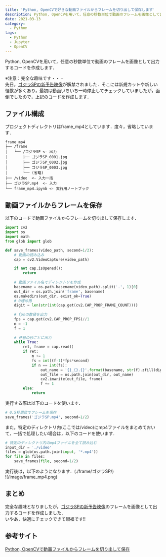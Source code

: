```yaml
---
title: 'Python, OpenCVで好きな動画ファイルからフレームを切り出して保存します'
description: Python, OpenCVを用いて，任意の秒数単位で動画のフレームを画像として出力するコードを作成します．
date: 2021-03-13
category: 
  - Python
tags:
  - Python
  - Jupyter
  - OpenCV
---
```

Python, OpenCVを用いて，任意の秒数単位で動画のフレームを画像として出力するコードを作成します．

<!-- more -->

<ClientOnly>
  <CallInArticleAdsense />
</ClientOnly>

※注意：完全な趣味です・・・<br>
先日，[ゴジラSPの新予告映像](https://www.youtube.com/watch?v=xVv3kouh4is)が解禁されました．そこには新規カットや新しい怪獣が多くあり，最初は動画いちいち一時停止してチェックしていましたが，面倒でしたので，上記のコードを作成します．<br>






## ファイル構成
プロジェクトディレクトリはframe_mp4としています．度々，省略しています．
```
frame_mp4
├── /frame
│   └── /ゴジラSP <- 出力
│       ├── ゴジラSP_0001.jpg
│       ├── ゴジラSP_0002.jpg
│       ├── ゴジラSP_0003.jpg
│       └── (省略)
├── /video  <- 入力一括
├── ゴジラSP.mp4  <- 入力
└── frame_mp4.ipynb <- 実行用ノートブック
```

## 動画ファイルからフレームを保存
以下のコードで動画ファイルからフレームを切り出して保存します．
```python
import cv2
import os
import math
from glob import glob

def save_frames(video_path, second=1/2):
    # 動画の読み込み
    cap = cv2.VideoCapture(video_path)

    if not cap.isOpened():
        return
    
    # 動画ファイル名でディレクトリを作成
    basename = os.path.basename(video_path).split('.', 1)[0]
    out_dir = os.path.join('frame', basename)
    os.makedirs(out_dir, exist_ok=True)
    # 0埋め用
    digit = len(str(int(cap.get(cv2.CAP_PROP_FRAME_COUNT))))
    
    # fpsの数値を出力
    fps = cap.get(cv2.CAP_PROP_FPS)//1
    n = -1
    f = 1
    
    # 任意の秒ごとに出力
    while True:
        ret, frame = cap.read()
        if ret:
            n += 1
            fs = int((f-1)*fps*second)
            if n == int(fs):
                out_name = '{}_{}.{}'.format(basename, str(f).zfill(digit), 'jpg')
                out_file = os.path.join(out_dir, out_name)
                cv2.imwrite(out_file, frame)
                f += 1
        else:
            return
```

実行する際は以下のコードを使います．
```python
# 0.5秒単位でフレームを保存
save_frames('ゴジラSP.mp4', second=1/2)
```

また，特定のディレクトリ内(ここでは/video)にmp4ファイルをまとめておいて，一括で処理したい場合は，以下のコードを使います．
```python
# 特定のディレクトリ内のmp4ファイルを全て読み込む
input_dir = './video'
files = glob(os.path.join(input, '*.mp4'))
for file in files:
    save_frames(file, second=1/2)
```

実行後は，以下のようになります．(./frame/ゴジラSP/)<br>
!(/image/frame_mp4.png)

## まとめ
完全な趣味となりましたが，[ゴジラSPの新予告映像](https://www.youtube.com/watch?v=xVv3kouh4is)のフレームを画像として出力するコードを作成しました．<br>
いやあ，快適にチェックできて眼福です!!

## 参考サイト
[Python, OpenCVで動画ファイルからフレームを切り出して保存](https://note.nkmk.me/python-opencv-video-to-still-image/)




<ClientOnly>
  <CallInArticleAdsense />
</ClientOnly>